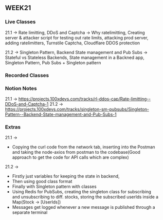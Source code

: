 ## WEEK21

### Live Classes
21.1 -> Rate limitting, DDoS and Captcha -> Why ratelimitting, Creating server & attacker script for testing out rate limits, attacking prod server, adding ratelimitters, Turnstile Captcha, Cloudflare DDOS protection

21.2 -> Singleton Pattern, Backend State management and Pub Subs -> Stateful vs Stateless Backends, State management in a Backned app, Singleton Pattern, Pub Subs + Singleton pattern


### Recorded Classes


### Notion Notes
21.1 -> https://projects.100xdevs.com/tracks/rl-ddos-cap/Rate-limitting--DDoS-and-Captcha-1
21.2 -> https://projects.100xdevs.com/tracks/singleton-sm-pubsubs/Singleton-Pattern--Backend-State-management-and-Pub-Subs-1


### Extras
21.1 -> 
- Copying the curl code from the network tab, inserting into the Postman and taking the node-axios from postman to the codebase(Good approach to get the code for API calls which are complex)

21.2 -> 
- Firstly just variables for keeping the state in backend,
- Then using good class format
- Finally with Singleton pattern with classes
- Using Redis for PubSubs, creating the singleton class for subscribing and unsubscribing to diff. stocks, storing the subscribed userIds inside a Map(Stock -> [UserIds])
- Messages get logged whenever a new message is published through a separate terminal


